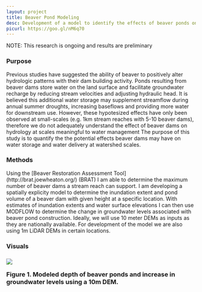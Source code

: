 ```yaml
---
layout: project
title: Beaver Pond Modeling
desc: Development of a model to identify the effects of beaver ponds on stream hydrology
picurl: https://goo.gl/nM6q70
---
```


NOTE: This research is ongoing and results are preliminary

<h3>Purpose</h3>
Previous studies have suggested the ability of beaver to positively alter hydrologic patterns with their dam building activity. 
Ponds resulting from beaver dams store water on the land surface and facilitate groundwater recharge by reducing stream velocities and adjusting hydraulic head.
It is believed this additional water storage may supplement streamflow during annual summer droughts, increasing baseflows and providing more water for downstream use.
However, these hypotesized effects have only been observed at small-scales (e.g. 1km stream reaches with 5-10 beaver dams), therefore we do not adequately understand the effect of beaver dams on hydrology at scales meaningful to water management
The purpose of this study is to quantify the the potential effects beaver dams may have on water storage and water delivery at watershed scales.

<h3>Methods</h3>
Using the [Beaver Restoration Assessment Tool](http://brat.joewheaton.org/) (BRAT) I am able to determine the maximum number of beaver dams a stream reach can support. 
I am developing a spatially explicity model to determine the inundation extent and pond volume of a beaver dam with given height at a specific location. 
With estimates of inundation extents and water surface elevations I can then use MODFLOW to determine the change in groundwater levels associated with beaver pond construction. 
Ideally, we will use 10 meter DEMs as inputs as they are nationally available. 
For development of the model we are also using 1m LiDAR DEMs in certain locations.

<h3>Visuals<h3>

<div class="img-container">
	<img src="https://goo.gl/dN1Kt4">
	<p>Figure 1. Modeled depth of beaver ponds and increase in groundwater levels using a 10m DEM.</p>
</div>